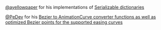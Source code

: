 [@ayellowpaper](https://github.com/ayellowpaper) for his implementations of [Serializable dictionaries](https://github.com/ayellowpaper/SerializedDictionary)  

[@PeDev](https://github.com/qwe321qwe321qwe321) for his [Bezier to AnimationCurve converter functions as well as optimized Bezier points for the supported easing curves](https://github.com/qwe321qwe321qwe321/Unity-EasingAnimationCurve)
